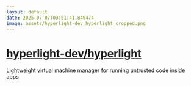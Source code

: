 ```yaml
---
layout: default
date: 2025-07-07T03:51:41.840474
image: assets/hyperlight-dev_hyperlight_cropped.png
---
```


# [hyperlight-dev/hyperlight](https://github.com/hyperlight-dev/hyperlight)

Lightweight virtual machine manager for running untrusted code inside apps
